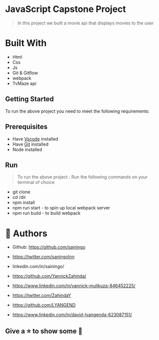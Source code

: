 #  JavaScript Capstone Project
> In this project we built a movie api that displays movies to the user

# Built With

- Html
- Css
- Js
- Git & Gitflow
- webpack
- TvMaze api 



## Getting Started
To run the above project you need to meet the following requirements:
## Prerequisites
- Have [Vscode](https://code.visualstudio.com/) installed 
- Have [Git](https://git-scm.com/) installed
- Node installed

## Run
> To run the above project :
> Run the following commands on your terminal of choice

- git clone 
- cd /dir
- npm install
- npm run start - to spin up local webpack server
- npm run build - to build webpack
  


# 🤵 Authors
- Github: https://github.com/sainingo
- https://twitter.com/saningoInn
- linkedin.com/in/sainingo/

- https://github.com/YannickZahinda/
- https://www.linkedin.com/in/yannick-mulikuza-846452225/
- https://twitter.com/ZahindaY

- https://github.com/LYANGEND
- https://www.linkedin.com/in/david-lyangenda-623087151/
  
##  Give a ⭐ to show some 🤟
